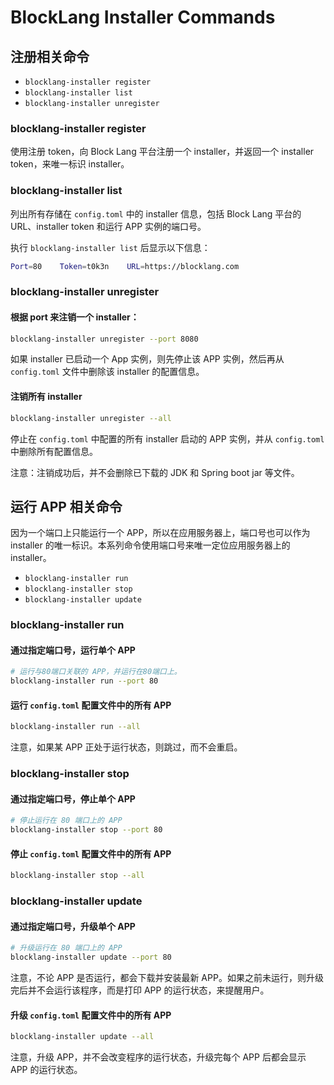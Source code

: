 # BlockLang Installer Commands

## 注册相关命令

* `blocklang-installer register`
* `blocklang-installer list`
* `blocklang-installer unregister`

### blocklang-installer register

使用注册 token，向 Block Lang 平台注册一个 installer，并返回一个 installer token，来唯一标识 installer。

### blocklang-installer list

列出所有存储在 `config.toml` 中的 installer 信息，包括 Block Lang 平台的 URL、installer token 和运行 APP 实例的端口号。

执行 `blocklang-installer list` 后显示以下信息：

```sh
Port=80    Token=t0k3n    URL=https://blocklang.com
```

### blocklang-installer unregister

#### 根据 port 来注销一个 installer：

```sh
blocklang-installer unregister --port 8080
```

如果 installer 已启动一个 App 实例，则先停止该 APP 实例，然后再从 `config.toml` 文件中删除该 installer 的配置信息。

#### 注销所有 installer

```sh
blocklang-installer unregister --all
```

停止在 `config.toml` 中配置的所有 installer 启动的 APP 实例，并从 `config.toml` 中删除所有配置信息。

注意：注销成功后，并不会删除已下载的 JDK 和 Spring boot jar 等文件。

## 运行 APP 相关命令

因为一个端口上只能运行一个 APP，所以在应用服务器上，端口号也可以作为 installer 的唯一标识。本系列命令使用端口号来唯一定位应用服务器上的 installer。

* `blocklang-installer run`
* `blocklang-installer stop`
* `blocklang-installer update`

### blocklang-installer run

#### 通过指定端口号，运行单个 APP

```sh
# 运行与80端口关联的 APP，并运行在80端口上。
blocklang-installer run --port 80
```

#### 运行 `config.toml` 配置文件中的所有 APP

```sh
blocklang-installer run --all
```

注意，如果某 APP 正处于运行状态，则跳过，而不会重启。

### blocklang-installer stop

#### 通过指定端口号，停止单个 APP

```sh
# 停止运行在 80 端口上的 APP
blocklang-installer stop --port 80
```

#### 停止 `config.toml` 配置文件中的所有 APP

```sh
blocklang-installer stop --all
```

### blocklang-installer update

#### 通过指定端口号，升级单个 APP

```sh
# 升级运行在 80 端口上的 APP
blocklang-installer update --port 80
```

注意，不论 APP 是否运行，都会下载并安装最新 APP。如果之前未运行，则升级完后并不会运行该程序，而是打印 APP 的运行状态，来提醒用户。

#### 升级 `config.toml` 配置文件中的所有 APP

```sh
blocklang-installer update --all
```

注意，升级 APP，并不会改变程序的运行状态，升级完每个 APP 后都会显示 APP 的运行状态。
